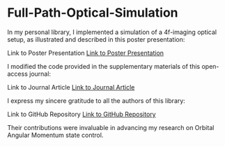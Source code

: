 # Full-Path-Optical-Simulation
In my personal library, I implemented a simulation of a 4f-imaging optical setup, as illustrated and described in this poster presentation:

Link to Poster Presentation
[Link to Poster Presentation](https://drive.google.com/file/d/1Nxux5ik8e9V55QvRewgGOjwBefgdOZGR/view)

I modified the code provided in the supplementary materials of this open-access journal:

Link to Journal Article
[Link to Journal Article](https://www.nature.com/articles/s41377-020-00362-z#Sec12)

I express my sincere gratitude to all the authors of this library:

Link to GitHub Repository
[Link to GitHub Repository](https://github.com/yanleihu/Bluestein-Method)

Their contributions were invaluable in advancing my research on Orbital Angular Momentum state control.

